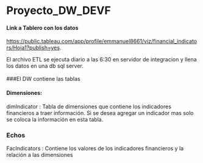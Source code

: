 # Proyecto_DW_DEVF

#### Link a Tablero con los datos <br>
https://public.tableau.com/app/profile/emmanuel8661/viz/financial_indicators/Hoja1?publish=yes.
<br>

El archivo ETL se ejecuta diario a las 6:30 en servidor de integracion y llena los datos en una db sql server. <br>
<br>
###El DW contiene las tablas <br>

#### Dimensiones: <br>
dimIndicator : Tabla de dimensiones que contiene los indicadores financieros a traer información. Si se desea agregar un indicador mas solo se coloca la información en esta tabla. 
<br>

### Echos
FacIndicators : Contiene los valores de los indicadores financieros y la relación a las dimensiones



